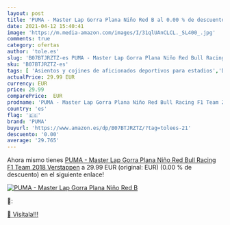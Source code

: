 ```yaml
---
layout: post
title: 'PUMA - Master Lap Gorra Plana Niño Red B al 0.00 % de descuento'
date: 2021-04-12 15:40:41
image: 'https://m.media-amazon.com/images/I/31qlUAnCLCL._SL400_.jpg'
comments: true
category: ofertas
author: 'tole.es'
slug: 'B07BTJRZTZ-es PUMA - Master Lap Gorra Plana Niño Red Bull Racing F1 Team...'
sku: 'B07BTJRZTZ-es'
tags: [ 'Asientos y cojines de aficionados deportivos para estadios','Deportes y aire libre','Otros Productos','Productos para fans','bull','puma','red', ]
actualPrice: 29.99 EUR
currency: EUR
price: 29.99
comparePrice:  EUR
prodname: 'PUMA - Master Lap Gorra Plana Niño Red Bull Racing F1 Team 2018 Verstappen'
country: 'es'
flag: '🇪🇸'
brand: 'PUMA'
buyurl: 'https://www.amazon.es/dp/B07BTJRZTZ/?tag=tolees-21'
descuento: '0.00'
average: '29.765'
---
```


Ahora mismo tienes [PUMA - Master Lap Gorra Plana Niño Red Bull Racing F1 Team 2018 Verstappen](https://www.amazon.es/dp/B07BTJRZTZ/?tag=tolees-21) a 29.99 EUR (original:  EUR) (0.00 %  de descuento) en el siguiente enlace!

[![PUMA - Master Lap Gorra Plana Niño Red B](https://m.media-amazon.com/images/I/31qlUAnCLCL._SL400_.jpg)](https://www.amazon.es/dp/B07BTJRZTZ/?tag=tolees-21)

🔎:


[🛒 Visítala!!!](https://www.amazon.es/dp/B07BTJRZTZ/?tag=tolees-21)
